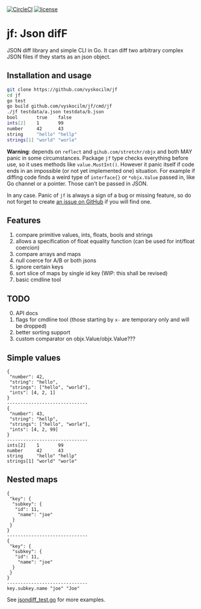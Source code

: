 [![CircleCI](https://circleci.com/gh/vyskocilm/jf.svg?style=svg)](https://circleci.com/gh/vyskocilm/jf) [![license](https://img.shields.io/badge/license-bsd--3--clause-green)](https://raw.githubusercontent.com/vyskocilm/jf/master/LICENSE)

# jf: Json difF

JSON diff library and simple CLI in Go. It can diff two arbitrary complex JSON
files if they starts as an json object.


## Installation and usage

```sh
git clone https://github.com/vyskocilm/jf
cd jf
go test
go build github.com/vyskocilm/jf/cmd/jf
./jf testdata/a.json testdata/b.json
bool       true    false
ints[2]    1       99
number     42      43
string     "hello" "hellp"
strings[1] "world" "worle"
```

**Warning**: depends on `reflect` and `gihub.com/stretchr/objx` and both MAY
panic in some circumstances.  Package `jf` type checks everything before use,
so it uses methods like `value.MustInt()`. However it panic itself if code ends
in an impossible (or not yet implemented one) situation. For example if
diffing code finds a weird type of `interface{}` or `*objx.Value` passed in,
like Go channel or a pointer. Those can't be passed in JSON.

In any case. Panic of `jf` is always a sign of a bug or missing feature, so do
not forget to create [an issue on GitHub](https://github.com/vyskocilm/jf/issues)
if you will find one.

## Features

1. compare primitive values, ints, floats, bools and strings
2. allows a specification of float equality function (can be used for int/float coercion)
3. compare arrays and maps
4. null coerce for A/B or both jsons
5. ignore certain keys
6. sort slice of maps by single id key (WIP: this shall be revised)
7. basic cmdline tool

## TODO

0. API docs
1. flags for cmdline tool (those starting by `x-` are temporary only and will be dropped)
2. better sorting support
3. custom comparator on objx.Value/objx.Value???

## Simple values
```
{
 "number": 42,
 "string": "hello",
 "strings": ["hello", "world"],
 "ints": [4, 2, 1]
}
------------------------------
{
 "number": 43,
 "string": "hellp",
 "strings": ["hello", "worle"],
 "ints": [4, 2, 99]
}
------------------------------
ints[2]    1       99
number     42      43
string     "hello" "hellp"
strings[1] "world" "worle"
```

## Nested maps

```
{
 "key": {
  "subkey": {
   "id": 11,
    "name": "joe"
  }
 }
}
------------------------------
{
 "key": {
  "subkey": {
   "id": 11,
    "name": "joe"
  }
 }
}
------------------------------
key.subkey.name "joe" "Joe"
```

See [jsondiff_test.go](jsondiff_test.go) for more examples.
